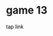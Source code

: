 <h1>game 13</h1>
<a href="https://raffneptune-game13.vercel.app" style="color: black; text-decoration: none;">tap link</a>
